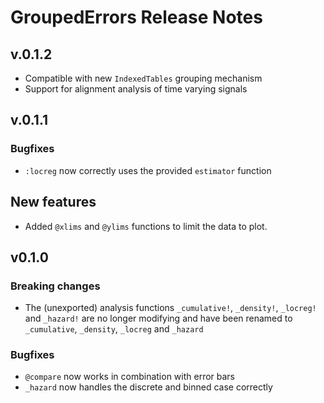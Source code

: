 # GroupedErrors Release Notes

## v.0.1.2

- Compatible with new `IndexedTables` grouping mechanism
- Support for alignment analysis of time varying signals

## v.0.1.1

### Bugfixes

- `:locreg` now correctly uses the provided `estimator` function

## New features

- Added `@xlims` and `@ylims` functions to limit the data to plot.

## v0.1.0

### Breaking changes

- The (unexported) analysis functions `_cumulative!`, `_density!`, `_locreg!` and `_hazard!` are no longer modifying and have been renamed to `_cumulative`, `_density`, `_locreg` and `_hazard`

### Bugfixes

- `@compare` now works in combination with error bars
- `_hazard` now handles the discrete and binned case correctly
